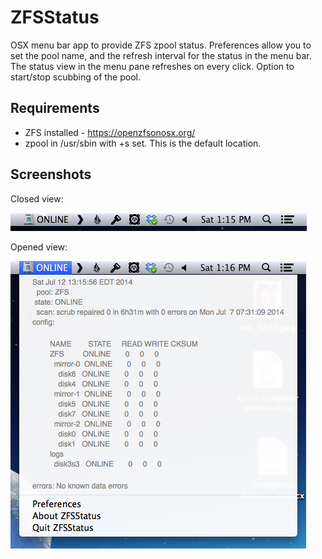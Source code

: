 ZFSStatus
=========

OSX menu bar app to provide ZFS zpool status. Preferences allow you to set the pool name, and the refresh interval for the status in the menu bar. The status view in the menu pane refreshes on every click. Option to start/stop scubbing of the pool.


Requirements
------------


 * ZFS installed - https://openzfsonosx.org/
 * zpool in /usr/sbin with +s set. This is the default location. 


Screenshots
-----------

Closed view:

![Closed view](closed.png "Closed view")


Opened view:

![Opened view](open.png "Opened view")

